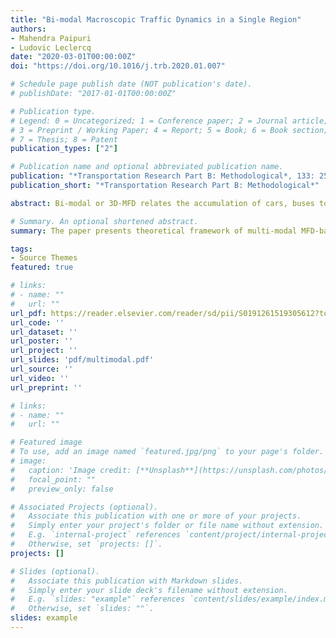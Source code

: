 ```yaml
---
title: "Bi-modal Macroscopic Traffic Dynamics in a Single Region"
authors: 
- Mahendra Paipuri
- Ludovic Leclercq
date: "2020-03-01T00:00:00Z"
doi: "https://doi.org/10.1016/j.trb.2020.01.007"

# Schedule page publish date (NOT publication's date).
# publishDate: "2017-01-01T00:00:00Z"

# Publication type.
# Legend: 0 = Uncategorized; 1 = Conference paper; 2 = Journal article;
# 3 = Preprint / Working Paper; 4 = Report; 5 = Book; 6 = Book section;
# 7 = Thesis; 8 = Patent
publication_types: ["2"]

# Publication name and optional abbreviated publication name.
publication: "*Transportation Research Part B: Methodological*, 133: 257 – 290, March 2020"
publication_short: "*Transportation Research Part B: Methodological*"

abstract: Bi-modal or 3D-MFD relates the accumulation of cars, buses to total production at the network level. The current work provides a detailed discussion of extended MFD-based models namely, accumulation-based and trip-based models that accounts for bi-modal flows through 3D-MFD. In addition, delay accumulation-based models, also known as exit-flow models in classical traffic flow theory, are revisited. Fundamental modeling differences between different MFD-based models are illustrated using a benchmark test case. A new FIFO-based entry flow function is also proposed in order to address the inconsistencies of the conventional entry flow function in the context of the 3D-MFD case. A novel weak internal FIFO discipline is proposed to circumnavigate the violation of internal FIFO order during network unloading in the delay accumulation-based model. MFD-based models are verified using the solutions of micro-simulations performed on an idealized grid network. The importance of separating the 3D-MFD into partial car and bus 3D-MFDs is highlighted. Moreover, it is also shown that partial bus 3D-MFD should be further split when dedicated bus lanes are present in the network to account for unequal mean speeds between different bus lanes.

# Summary. An optional shortened abstract.
summary: The paper presents theoretical framework of multi-modal MFD-based models. A novel FIFO-based entry flow function is proposed in this context.

tags:
- Source Themes
featured: true

# links:
# - name: ""
#   url: ""
url_pdf: https://reader.elsevier.com/reader/sd/pii/S0191261519305612?token=89BBF47C1D76809C76703F9987EE246D729CAC1D7C0FCB2A4C173EA91098B6B60CB3FFAF3FAD225CB8C85045D6F47CE8
url_code: ''
url_dataset: ''
url_poster: ''
url_project: ''
url_slides: 'pdf/multimodal.pdf'
url_source: ''
url_video: ''
url_preprint: ''

# links:
# - name: ""
#   url: ""

# Featured image
# To use, add an image named `featured.jpg/png` to your page's folder. 
# image:
#   caption: 'Image credit: [**Unsplash**](https://unsplash.com/photos/jdD8gXaTZsc)'
#   focal_point: ""
#   preview_only: false

# Associated Projects (optional).
#   Associate this publication with one or more of your projects.
#   Simply enter your project's folder or file name without extension.
#   E.g. `internal-project` references `content/project/internal-project/index.md`.
#   Otherwise, set `projects: []`.
projects: []

# Slides (optional).
#   Associate this publication with Markdown slides.
#   Simply enter your slide deck's filename without extension.
#   E.g. `slides: "example"` references `content/slides/example/index.md`.
#   Otherwise, set `slides: ""`.
slides: example
---
```

